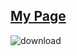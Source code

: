 ## [My Page](http://roctocake.github.io/ococote)
![download](https://user-images.githubusercontent.com/112580008/188208622-8b448614-2ccc-4ad8-88ff-5abb0605fb42.svg)
